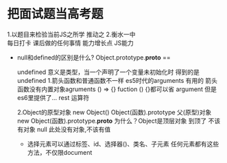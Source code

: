 # 把面试题当高考题
  1.以题目来检验当前JS之所学 推动之
  2.衡水一中    
    每日打卡 课后做的任何事情
    能力增长点  JS能力

- null和defined的区别是什么?
    Object.prototype.__proto__ ==

    undefined 意义是类型，当一个声明了一个变量未初始化时
    得到的是undefined
    1.箭头函数和普通函数不一样
        es5时代的arguments 有用的
        箭头函数没有内置对象agruments
        () => {} fuction () {}都可以省 argument 但是es6里提供了... rest 运算符

    2.Object的原型对象
    new Object()
    Object(函数).prototype
    父(原型)对象
    new Object(函数).prototype.__proto__
    为什么？Object是顶层对象 到顶了 不该有对象
    null 此处没有对象,不该有值

  - 选择元素可以通过标签、id、选择器()、类名、子元素
    任何元素都有这些方法，不仅限document
        